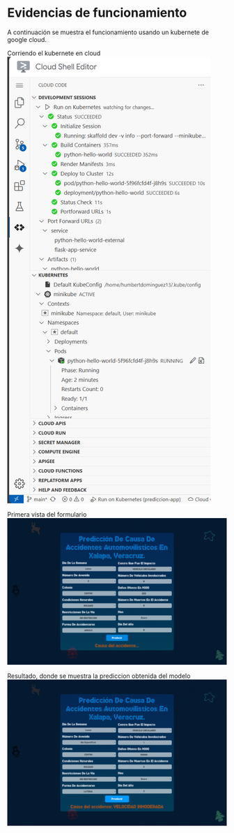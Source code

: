 # Evidencias de funcionamiento
A continuación se muestra el funcionamiento usando un kubernete de google cloud.

Corriendo el kubernete en cloud
![Cloud](./img/kubernete_info.png)

Primera vista del formulario
![formulario](./img/form.png)

Resultado, donde se muestra la prediccion obtenida del modelo
![resultado](./img/result.png)
